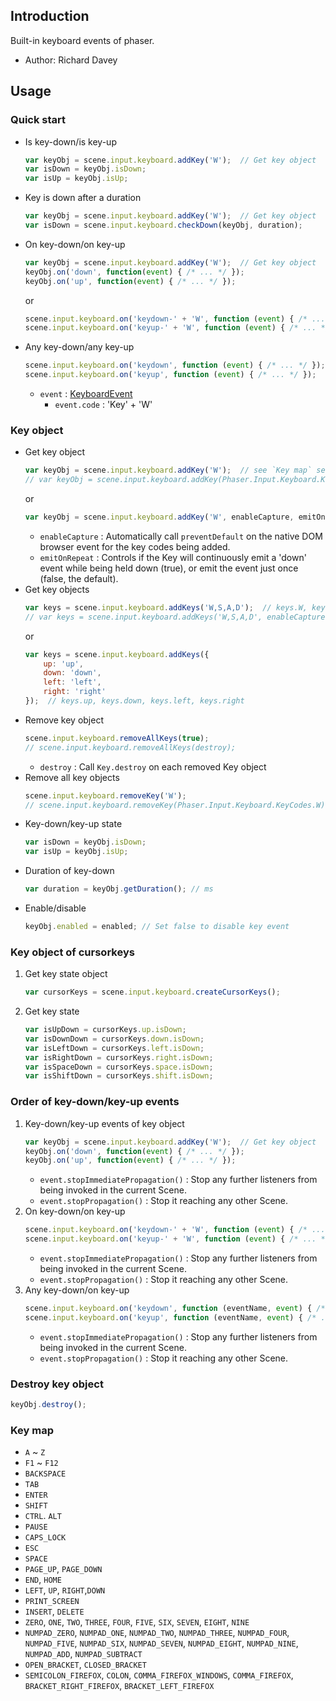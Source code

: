 ## Introduction

Built-in keyboard events of phaser.

- Author: Richard Davey

## Usage

### Quick start

- Is key-down/is key-up
    ```javascript
    var keyObj = scene.input.keyboard.addKey('W');  // Get key object
    var isDown = keyObj.isDown;
    var isUp = keyObj.isUp;
    ```
- Key is down after a duration
    ```javascript
    var keyObj = scene.input.keyboard.addKey('W');  // Get key object
    var isDown = scene.input.keyboard.checkDown(keyObj, duration);
    ```
- On key-down/on key-up
    ```javascript
    var keyObj = scene.input.keyboard.addKey('W');  // Get key object
    keyObj.on('down', function(event) { /* ... */ });
    keyObj.on('up', function(event) { /* ... */ });
    ```
    or
    ```javascript
    scene.input.keyboard.on('keydown-' + 'W', function (event) { /* ... */ });
    scene.input.keyboard.on('keyup-' + 'W', function (event) { /* ... */ });
    ```
- Any key-down/any key-up
    ```javascript
    scene.input.keyboard.on('keydown', function (event) { /* ... */ });
    scene.input.keyboard.on('keyup', function (event) { /* ... */ });
    ```
    - `event` : [KeyboardEvent](https://www.w3schools.com/jsref/obj_keyboardevent.asp)
        - `event.code` : 'Key' + 'W'

### Key object

- Get key object
    ```javascript
    var keyObj = scene.input.keyboard.addKey('W');  // see `Key map` section
    // var keyObj = scene.input.keyboard.addKey(Phaser.Input.Keyboard.KeyCodes.W);
    ```
    or
    ```javascript
    var keyObj = scene.input.keyboard.addKey('W', enableCapture, emitOnRepeat);
    ```
    - `enableCapture` : Automatically call `preventDefault` on the native DOM browser event for the key codes being added.
    - `emitOnRepeat` : Controls if the Key will continuously emit a 'down' event while being held down (true), or emit the event just once (false, the default).
- Get key objects
    ```javascript
    var keys = scene.input.keyboard.addKeys('W,S,A,D');  // keys.W, keys.S, keys.A, keys.D
    // var keys = scene.input.keyboard.addKeys('W,S,A,D', enableCapture, emitOnRepeat);
    ```
    or
    ```javascript
    var keys = scene.input.keyboard.addKeys({
        up: 'up',
        down: 'down',
        left: 'left',
        right: 'right'
    });  // keys.up, keys.down, keys.left, keys.right
    ```
- Remove key object
    ```javascript
    scene.input.keyboard.removeAllKeys(true);
    // scene.input.keyboard.removeAllKeys(destroy);
    ```
    - `destroy` : Call `Key.destroy` on each removed Key object
- Remove all key objects
    ```javascript
    scene.input.keyboard.removeKey('W');
    // scene.input.keyboard.removeKey(Phaser.Input.Keyboard.KeyCodes.W);
    ```
- Key-down/key-up state
    ```javascript
    var isDown = keyObj.isDown;
    var isUp = keyObj.isUp;
    ```
- Duration of key-down
    ```javascript
    var duration = keyObj.getDuration(); // ms
    ```
- Enable/disable
    ```javascript
    keyObj.enabled = enabled; // Set false to disable key event
    ```

### Key object of cursorkeys

1. Get key state object
    ```javascript
    var cursorKeys = scene.input.keyboard.createCursorKeys();
    ```
1. Get key state
    ```javascript
    var isUpDown = cursorKeys.up.isDown;
    var isDownDown = cursorKeys.down.isDown;
    var isLeftDown = cursorKeys.left.isDown;
    var isRightDown = cursorKeys.right.isDown;
    var isSpaceDown = cursorKeys.space.isDown;
    var isShiftDown = cursorKeys.shift.isDown;
    ```

### Order of key-down/key-up events

1. Key-down/key-up events of key object
    ```javascript
    var keyObj = scene.input.keyboard.addKey('W');  // Get key object
    keyObj.on('down', function(event) { /* ... */ });
    keyObj.on('up', function(event) { /* ... */ });
    ```
    - `event.stopImmediatePropagation()` : Stop any further listeners from being invoked in the current Scene.
    - `event.stopPropagation()` : Stop it reaching any other Scene.
1. On key-down/on key-up
    ```javascript
    scene.input.keyboard.on('keydown-' + 'W', function (event) { /* ... */ });
    scene.input.keyboard.on('keyup-' + 'W', function (event) { /* ... */ });
    ```
    - `event.stopImmediatePropagation()` : Stop any further listeners from being invoked in the current Scene.
    - `event.stopPropagation()` : Stop it reaching any other Scene.    
1. Any key-down/on key-up
    ```javascript
    scene.input.keyboard.on('keydown', function (eventName, event) { /* ... */ });
    scene.input.keyboard.on('keyup', function (eventName, event) { /* ... */ });
    ```
    - `event.stopImmediatePropagation()` : Stop any further listeners from being invoked in the current Scene.
    - `event.stopPropagation()` : Stop it reaching any other Scene.

### Destroy key object

```javascript
keyObj.destroy();
```

### Key map

- `A` ~ `Z`
- `F1` ~ `F12`
- `BACKSPACE`
- `TAB`
- `ENTER`
- `SHIFT`
- `CTRL`. `ALT`
- `PAUSE`
- `CAPS_LOCK`
- `ESC`
- `SPACE`
- `PAGE_UP`, `PAGE_DOWN`
- `END`, `HOME`
- `LEFT`, `UP`, `RIGHT`,`DOWN`
- `PRINT_SCREEN`
- `INSERT`, `DELETE`
- `ZERO`, `ONE`, `TWO`, `THREE`, `FOUR`, `FIVE`, `SIX`, `SEVEN`, `EIGHT`, `NINE`
- `NUMPAD_ZERO`, `NUMPAD_ONE`, `NUMPAD_TWO`, `NUMPAD_THREE`, `NUMPAD_FOUR`, `NUMPAD_FIVE`, `NUMPAD_SIX`, `NUMPAD_SEVEN`, `NUMPAD_EIGHT`, `NUMPAD_NINE`, `NUMPAD_ADD`, `NUMPAD_SUBTRACT`
- `OPEN_BRACKET`, `CLOSED_BRACKET`
- `SEMICOLON_FIREFOX`, `COLON`, `COMMA_FIREFOX_WINDOWS`, `COMMA_FIREFOX`, `BRACKET_RIGHT_FIREFOX`, `BRACKET_LEFT_FIREFOX`
